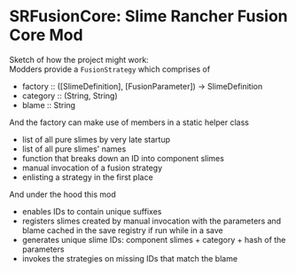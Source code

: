 # SRFusionCore: Slime Rancher Fusion Core Mod

Sketch of how the project might work:  
Modders provide a `FusionStrategy` which comprises of 
 - factory :: ([SlimeDefinition], [FusionParameter]) -> SlimeDefinition
 - category :: (String, String)
 - blame :: String
      
And the factory can make use of members in a static helper class
 - list of all pure slimes by very late startup
 - list of all pure slimes' names
 - function that breaks down an ID into component slimes
 - manual invocation of a fusion strategy
 - enlisting a strategy in the first place
         
And under the hood this mod
 - enables IDs to contain unique suffixes
 - registers slimes created by manual invocation with the parameters and blame cached in the save registry if run while in a save
 - generates unique slime IDs: component slimes + category + hash of the parameters
 - invokes the strategies on missing IDs that match the blame
